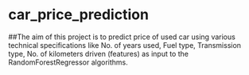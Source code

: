 # car_price_prediction
##The aim of this project is to predict price of used car using various technical specifications like No. of years used, Fuel type, Transmission type, No. of kilometers driven (features) as input to the  RandomForestRegressor algorithms.
